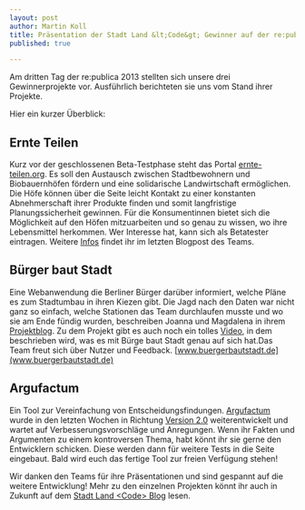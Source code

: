 ```yaml
---
layout: post
author: Martin Koll
title: Präsentation der Stadt Land &lt;Code&gt; Gewinner auf der re:publica
published: true

---
```



Am dritten Tag der re:publica 2013 stellten sich unsere drei Gewinnerprojekte vor. Ausführlich berichteten sie uns vom Stand ihrer Projekte.

Hier ein kurzer Überblick:

## Ernte Teilen

Kurz vor der geschlossenen Beta-Testphase steht das Portal [ernte-teilen.org](http://www.ernte-teilen.org). Es soll den Austausch zwischen Stadtbewohnern und Biobauernhöfen fördern und eine solidarische Landwirtschaft ermöglichen. Die Höfe können über die Seite leicht Kontakt zu einer konstanten Abnehmerschaft ihrer Produkte finden und somit langfristige Planungssicherheit gewinnen. Für die Konsumentinnen bietet sich die Möglichkeit auf den Höfen mitzuarbeiten und so genau zu wissen, wo ihre Lebensmittel herkommen. Wer Interesse hat, kann sich als Betatester eintragen. Weitere [Infos](http://stadtlandcode.de/blog/2013/04/03/ernte-teilen-de.html) findet ihr im letzten Blogpost des Teams.

## Bürger baut Stadt

Eine Webanwendung die Berliner Bürger darüber informiert, welche Pläne es zum Stadtumbau in ihren Kiezen gibt. Die Jagd nach den Daten war nicht ganz so einfach, welche Stationen das Team durchlaufen musste und wo sie am Ende fündig wurden, beschreiben Joanna und Magdalena in ihrem [Projektblog](http://blog.buergerbautstadt.de). Zu dem Projekt gibt es auch noch ein tolles [Video](https://vimeo.com/65678345), in dem beschrieben wird, was es mit Bürge baut Stadt genau auf sich hat.Das Team freut sich über Nutzer und Feedback. [www.buergerbautstadt.de](www.buergerbautstadt.de)

## Argufactum

Ein Tool zur Vereinfachung von Entscheidungsfindungen.
[Argufactum](http://argufactum.de/argumente.html#/evaluate) wurde in den letzten Wochen in Richtung [Version 2.0](http://stadtlandcode.de/blog/2013/04/02/Argufactum.html) weiterentwickelt und wartet auf Verbesserungsvorschläge und Anregungen. Wenn ihr Fakten und Argumenten zu einem kontroversen Thema, habt könnt ihr sie gerne den Entwicklern schicken. Diese werden dann für weitere Tests in die Seite eingebaut. Bald wird euch das fertige Tool zur freien Verfügung stehen!

Wir danken den Teams für ihre Präsentationen und sind gespannt auf die weitere Entwicklung!
Mehr zu den einzelnen Projekten könnt ihr auch in Zukunft auf dem [Stadt Land &lt;Code&gt; Blog](http://stadtlandcode.de/blog/) lesen.
